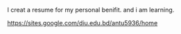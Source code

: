 I creat a resume for my personal benifit.
and i am learning.

https://sites.google.com/diu.edu.bd/antu5936/home

